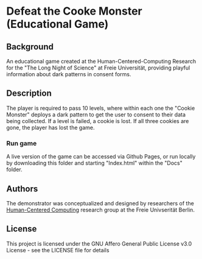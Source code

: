 # Defeat the Cooke Monster (Educational Game)

## Background

An educational game created at the Human-Centered-Computing Research for the "The Long Night of Science" at Freie Universität, providing playful information about dark patterns in consent forms. 

## Description

The player is required to pass 10 levels, where within each one the "Cookie Monster" deploys a dark pattern to get the user to consent to their data being collected. If a level is failed, a cookie is lost. If all three cookies are gone, the player has lost the game.

### Run game

A live version of the game can be accessed via Github Pages, or run locally by downloading this folder and starting "Index.html" within the "Docs" folder.

## Authors

The demonstrator was  conceptualized and designed by researchers of the [Human-Centered Computing](https://www.mi.fu-berlin.de/en/inf/groups/hcc/index.html) research group at the Freie Univserität Berlin.

## License

This project is licensed under the GNU Affero General Public License v3.0 License - see the LICENSE file for details


